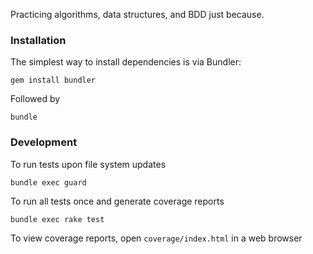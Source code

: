 Practicing algorithms, data structures, and BDD just because.

### Installation
The simplest way to install dependencies is via Bundler:

`gem install bundler`

Followed by

`bundle`

### Development
To run tests upon file system updates

`bundle exec guard`

To run all tests once and generate coverage reports

`bundle exec rake test`

To view coverage reports, open `coverage/index.html` in a web browser
